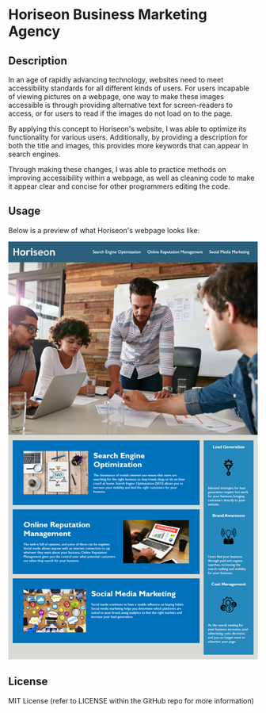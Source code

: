 # Horiseon Business Marketing Agency

## Description

In an age of rapidly advancing technology, websites need to meet accessibility standards for all different kinds of users.
For users incapable of viewing pictures on a webpage, one way to make these images accessible is through providing alternative text for screen-readers to access, or for users to read if the images do not load on to the page.

By applying this concept to Horiseon's website, I was able to optimize its functionality for various users. Additionally, by providing a description for both the title and images, this provides more keywords that can appear in search engines.

Through making these changes, I was able to practice methods on improving accessibility within a webpage, as well as cleaning code to make it appear clear and concise for other programmers editing the code.

## Usage

Below is a preview of what Horiseon's webpage looks like:

![Horiseon Business Marketing Agency's website](./assets/images/Horiseon-webpage-preview.png)

## License

MIT License (refer to LICENSE within the GitHub repo for more information)